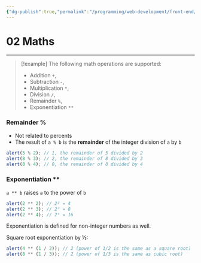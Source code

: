 ```yaml
---
{"dg-publish":true,"permalink":"/programming/web-development/front-end/javascript-vanilla/01-basics/06-basic-operators/02-maths/","tags":["programming","webdevelopment","frontend","JavaScript"]}
---
```



# 02 Maths

---

> [!example] The following math operations are supported:
>
> - Addition `+`,
> - Subtraction `-`,
> - Multiplication `*`,
> - Division `/`,
> - Remainder `%`,
> - Exponentiation `**`

### Remainder %

- Not related to percents
- The result of `a % b` is the **remainder** of the integer division of `a` by `b`

```javascript
alert(5 % 2); // 1, the remainder of 5 divided by 2
alert(8 % 3); // 2, the remainder of 8 divided by 3
alert(8 % 4); // 0, the remainder of 8 divided by 4
```

### Exponentiation \*\*

`a ** b` raises `a` to the power of `b`

```javascript
alert(2 ** 2); // 2² = 4
alert(2 ** 3); // 2³ = 8
alert(2 ** 4); // 2⁴ = 16
```

Exponentiation is defined for non-integer numbers as well.

Square root exponentiation by ½:

```javascript
alert(4 ** (1 / 2)); // 2 (power of 1/2 is the same as a square root)
alert(8 ** (1 / 3)); // 2 (power of 1/3 is the same as cubic root)
```
